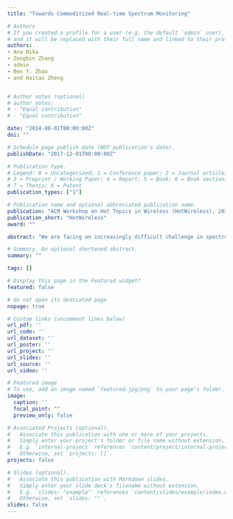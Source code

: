 ```yaml
---
title: "Towards Commoditized Real-time Spectrum Monitoring"

# Authors
# If you created a profile for a user (e.g. the default `admin` user), write the username (folder name) here 
# and it will be replaced with their full name and linked to their profile.
authors:
- Ana Nika 
- Zengbin Zhang 
- admin
- Ben Y. Zhao 
- and Haitao Zheng


# Author notes (optional)
# author_notes:
# - "Equal contribution"
# - "Equal contribution"

date: "2014-08-01T00:00:00Z"
doi: ""

# Schedule page publish date (NOT publication's date).
publishDate: "2017-12-01T00:00:00Z"

# Publication type.
# Legend: 0 = Uncategorized; 1 = Conference paper; 2 = Journal article;
# 3 = Preprint / Working Paper; 4 = Report; 5 = Book; 6 = Book section;
# 7 = Thesis; 8 = Patent
publication_types: ["1"]

# Publication name and optional abbreviated publication name.
publication: "ACM Workshop on Hot Topics in Wireless (HotWireless), 2014"
publication_short: "HotWireless"
award: ""

abstract: "We are facing an increasingly difficult challenge in spectrum management: how to perform real-time spectrum monitoring with strong coverage of deployed regions. Today's spectrum measurements are carried out by government employees driving around with specialized hardware that is usually bulky and expensive, making the task of gathering real-time, large-scale spectrum monitoring data extremely difficult and cost prohibitive. In this paper, we propose a solution to the spectrum monitoring problem by leveraging the power of the masses, i.e. millions of wireless users, using low-cost, commoditized spectrum monitoring hardware. We envision an ecosystem where crowdsourced smartphone users perform automated and continuous spectrum measurements using their mobile devices, and report the results to a monitoring agency in real-time. We perform an initial feasibility study to verify the efficacy of our mobile monitoring platform compared to that of conventional monitoring devices like USRP GNU radios. Results indicate that commoditized real-time spectrum monitoring is indeed feasible in the near future. We conclude by presenting a set of open challenges and potential directions for follow-up research."

# Summary. An optional shortened abstract.
summary: ""

tags: []

# Display this page in the Featured widget?
featured: false

# do not open its dedicated page
nopage: true

# Custom links (uncomment lines below)
url_pdf: ''
url_code: ''
url_dataset: ''
url_poster: ''
url_project: ''
url_slides: ''
url_source: ''
url_video: ''

# Featured image
# To use, add an image named `featured.jpg/png` to your page's folder. 
image:
  caption: ''
  focal_point: ""
  preview_only: false

# Associated Projects (optional).
#   Associate this publication with one or more of your projects.
#   Simply enter your project's folder or file name without extension.
#   E.g. `internal-project` references `content/project/internal-project/index.md`.
#   Otherwise, set `projects: []`.
projects: false

# Slides (optional).
#   Associate this publication with Markdown slides.
#   Simply enter your slide deck's filename without extension.
#   E.g. `slides: "example"` references `content/slides/example/index.md`.
#   Otherwise, set `slides: ""`.
slides: false
---
```


